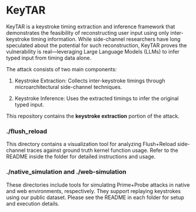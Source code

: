 # KeyTAR
KeyTAR is a keystroke timing extraction and inference framework that demonstrates the feasibility of reconstructing user input using only inter-keystroke timing information. While side-channel researchers have long speculated about the potential for such reconstruction, KeyTAR proves the vulnerability is real—leveraging Large Language Models (LLMs) to infer typed input from timing data alone.

The attack consists of two main components:

1. Keystroke Extraction: Collects inter-keystroke timings through microarchitectural side-channel techniques.

2. Keystroke Inference: Uses the extracted timings to infer the original typed input.

This repository contains the **keystroke extraction** portion of the attack.

### ./flush_reload
This directory contains a visualization tool for analyzing Flush+Reload side-channel traces against ground truth kernel function usage. Refer to the README inside the folder for detailed instructions and usage.

### ./native_simulation and ./web-simulation
These directories include tools for simulating Prime+Probe attacks in native and web environments, respectively. They support replaying keystrokes using our public dataset. Please see the README in each folder for setup and execution details.
